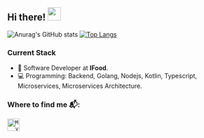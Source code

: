 ## Hi there! <img src="https://raw.githubusercontent.com/iampavangandhi/iampavangandhi/master/gifs/Hi.gif" width="30px"></h2>

![Anurag's GitHub stats](https://github-readme-stats.vercel.app/api?username=ianprogrammer&hide=contribs,prs&show_icons=true&theme=radical)  [![Top Langs](https://github-readme-stats.vercel.app/api/top-langs/?username=ianprogrammer&layout=compact)](https://github.com/anuraghazra/github-readme-stats)

### Current Stack

- 👨‍ Software Developer at **IFood**.
- 💻 Programming: Backend, Golang, Nodejs, Kotlin, Typescript, Microservices, Microservices Architecture.


### Where to find me 📬:
<a href="https://www.linkedin.com/in/claudio-iury-lemos-maia-1811b4155/">
  <code><img alt="My linkedin" width="28" src="https://www.flaticon.com/svg/static/icons/svg/1383/1383262.svg" /></code>
</a>

<br/>

